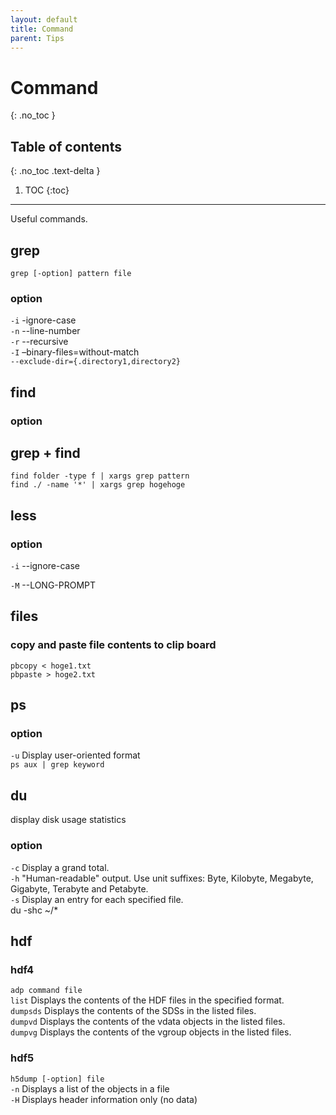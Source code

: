```yaml
---
layout: default
title: Command
parent: Tips
---
```


# Command
{: .no_toc }

## Table of contents
{: .no_toc .text-delta }

1. TOC
{:toc}

---

Useful commands.

## grep

`grep [-option] pattern file`

### option

`-i` -ignore-case  
`-n` --line-number  
`-r` --recursive  
`-I` –binary-files=without-match  
`--exclude-dir={.directory1,directory2}`

## find

### option

## grep + find

`find folder -type f | xargs grep pattern`  
`find ./ -name '*' | xargs grep hogehoge`


## less

### option

`-i` --ignore-case

`-M` --LONG-PROMPT

## files

### copy and paste file contents to clip board

`pbcopy < hoge1.txt`  
`pbpaste > hoge2.txt`


## ps

### option

`-u` Display user-oriented format  
`ps aux | grep keyword`

## du 

display disk usage statistics

### option

`-c`  Display a grand total.  
`-h`  "Human-readable" output.  Use unit suffixes: Byte, Kilobyte, Megabyte, Gigabyte, Terabyte and Petabyte.  
`-s`  Display an entry for each specified file.  
du -shc ~/*

## hdf

### hdf4

`adp command file`  
`list` Displays the contents of the HDF files in the specified format.  
`dumpsds` Displays the contents of the SDSs in the listed files.  
`dumpvd` Displays the contents of the vdata objects in the listed files.  
`dumpvg` Displays the contents of the vgroup objects in the listed files.  

### hdf5

`h5dump [-option] file`  
`-n` Displays a list of the objects in a file  
`-H` Displays header information only (no data)

